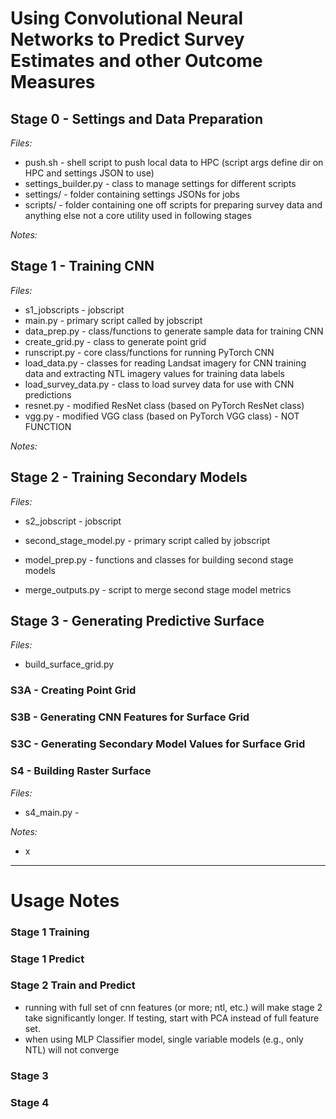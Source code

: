 # Using Convolutional Neural Networks to Predict Survey Estimates and other Outcome Measures

## Stage 0 - Settings and Data Preparation

_Files:_
* push.sh - shell script to push local data to HPC (script args define dir on HPC and settings JSON to use)
* settings_builder.py - class to manage settings for different scripts
* settings/ - folder containing settings JSONs for jobs
* scripts/ - folder containing one off scripts for preparing survey data and anything else not a core utility used in following stages

_Notes:_

## Stage 1 - Training CNN

_Files:_
* s1_jobscripts - jobscript
* main.py - primary script called by jobscript
* data_prep.py - class/functions to generate sample data for training CNN
* create_grid.py - class to generate point grid
* runscript.py - core class/functions for running PyTorch CNN
* load_data.py - classes for reading Landsat imagery for CNN training data and extracting NTL imagery values for training data labels
* load_survey_data.py - class to load survey data for use with CNN predictions
* resnet.py - modified ResNet class (based on PyTorch ResNet class)
* vgg.py - modified VGG class (based on PyTorch VGG class) - NOT FUNCTION

_Notes:_


## Stage 2 - Training Secondary Models

_Files:_
* s2_jobscript - jobscript
* second_stage_model.py - primary script called by jobscript
* model_prep.py - functions and classes for building second stage models

* merge_outputs.py - script to merge second stage model metrics



## Stage 3 - Generating Predictive Surface

_Files:_
* build_surface_grid.py


### S3A - Creating Point Grid

### S3B - Generating CNN Features for Surface Grid

### S3C - Generating Secondary Model Values for Surface Grid

### S4 - Building Raster Surface

_Files:_

* s4_main.py -

_Notes:_

* x

-------------------------------------------------------------------------------


# Usage Notes


### Stage 1 Training


### Stage 1 Predict


### Stage 2 Train and Predict

- running with full set of cnn features (or more; ntl, etc.) will make stage 2 take significantly longer. If testing, start with PCA instead of full feature set.
- when using MLP Classifier model, single variable models (e.g., only NTL) will not converge

### Stage 3

### Stage 4
